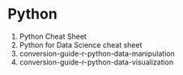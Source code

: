 # Python
1. Python Cheat Sheet
2. Python for Data Science cheat sheet
3. conversion-guide-r-python-data-manipulation
4. conversion-guide-r-python-data-visualization
